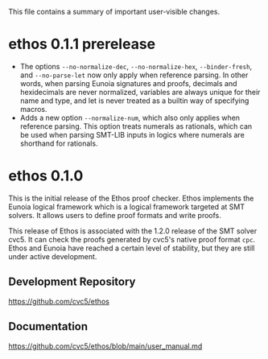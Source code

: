 This file contains a summary of important user-visible changes.

ethos 0.1.1 prerelease
======================

- The options `--no-normalize-dec`, `--no-normalize-hex`, `--binder-fresh`, and `--no-parse-let` now only apply when reference parsing. In other words, when parsing Eunoia signatures and proofs, decimals and hexidecimals are never normalized, variables are always unique for their name and type, and let is never treated as a builtin way of specifying macros.
- Adds a new option `--normalize-num`, which also only applies when reference parsing. This option treats numerals as rationals, which can be used when parsing SMT-LIB inputs in logics where numerals are shorthand for rationals.

ethos 0.1.0
===========

This is the initial release of the Ethos proof checker.  Ethos implements the Eunoia logical framework which is a logical framework targeted at SMT solvers.  It allows users to define proof formats and write proofs.

This release of Ethos is associated with the 1.2.0 release of the SMT solver cvc5.  It can check the proofs generated by cvc5's native proof format `cpc`.  Ethos and Eunoia have reached a certain level of stability, but they are still under active development.

## Development Repository

https://github.com/cvc5/ethos

## Documentation

https://github.com/cvc5/ethos/blob/main/user_manual.md

